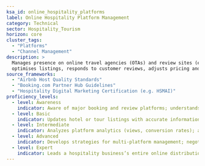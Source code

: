 ```yaml
---  
ksa_id: online_hospitality_platforms  
label: Online Hospitality Platform Management  
category: Technical  
sector: Hospitality_Tourism  
horizon: core  
cluster_tags:
  - "Platforms"
  - "Channel Management"
description: >  
  Manages presence on online travel agencies (OTAs) and review sites (e.g. Expedia, Airbnb, TripAdvisor);  
  optimises listings, responds to customer reviews, adjusts pricing and promotions based on platform analytics to maximize visibility and bookings.  
source_frameworks:
  - "Airbnb Host Quality Standards"
  - "Booking.com Partner Hub Guidelines" 
  - "Hospitality Digital Marketing Certification (e.g. HSMAI)"  
proficiency_levels:  
  - level: Awareness  
    indicator: Aware of major booking and review platforms; understands that online reputation impacts bookings.  
  - level: Basic  
    indicator: Updates hotel or tour listings with accurate information and photos; responds politely to simple online reviews or inquiries following guidelines.  
  - level: Intermediate  
    indicator: Analyzes platform analytics (views, conversion rates); adjusts rates or promotions; responds to reviews in a professional, personalized manner to improve ratings.  
  - level: Advanced  
    indicator: Develops strategies for multi-platform management; negotiates better placement or deals with OTAs; uses digital marketing tactics (SEO for listings, targeted ads) to drive traffic.  
  - level: Expert  
    indicator: Leads a hospitality business’s entire online distribution and reputation strategy; integrates channel management software; mentors staff on digital customer engagement, aligning with industry certifications (e.g. HSMAI).  
---  
```


